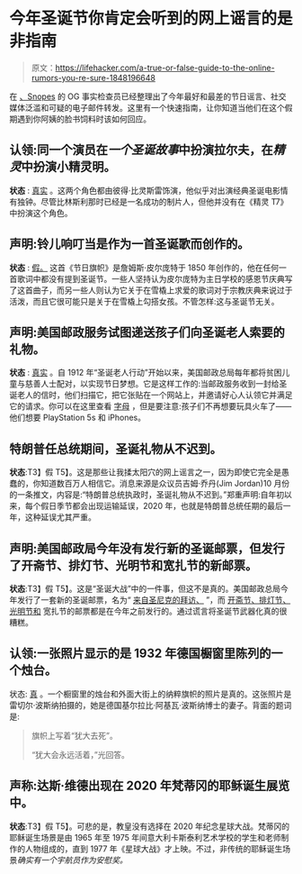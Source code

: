 # 今年圣诞节你肯定会听到的网上谣言的是非指南

> 原文：<https://lifehacker.com/a-true-or-false-guide-to-the-online-rumors-you-re-sure-1848196648>

在 [、Snopes](http://snopes.com) 的 OG 事实检查员已经整理出了今年最好和最差的节日谣言、社交媒体泛滥和可疑的电子邮件转发。这里有一个快速指南，让你知道当他们在这个假期遇到你阿姨的脸书饲料时该如何回应。



## **认领**:同一个演员在*一个圣诞故事*中扮演拉尔夫，在*精灵*中扮演小精灵明。

**状态** : [真实](https://www.snopes.com/fact-check/ralphie-christmas-story-elf/?collection-id=383373) 。这两个角色都由彼得·比灵斯雷饰演，他似乎对出演经典圣诞电影情有独钟。尽管比林斯利那时已经是一名成功的制片人，但他并没有在《精灵 T7》中扮演这个角色。

## **声明**:铃儿响叮当是作为一首圣诞歌而创作的。

**状态** : [假。](https://www.snopes.com/fact-check/jingle-bells-thanksgiving-carol/?collection-id=383373) 这首《节日旗帜》是詹姆斯·皮尔庞特于 1850 年创作的，他在任何一首歌词中都没有提到圣诞节。一些人坚持认为皮尔庞特为主日学校的感恩节庆典写了这首曲子，而另一些人则认为它关于在雪橇上求爱的歌词对于宗教庆典来说过于活泼，而且它很可能只是关于在雪橇上勾搭女孩。不管怎样:这与圣诞节无关。

## **声明**:美国邮政服务试图递送孩子们向圣诞老人索要的礼物。

**状态** : [真实](https://www.snopes.com/fact-check/us-postal-service-operation-santa/?collection-id=383373) 。自 1912 年“圣诞老人行动”开始以来，美国邮政总局每年都将贫困儿童与慈善人士配对，以实现节日梦想。它是这样工作的:当邮政服务收到一封给圣诞老人的信时，他们扫描它，把它张贴在一个网站上，并邀请好心人认领它并满足它的请求。你可以在这里查看 [字母](https://www.uspsoperationsanta.com/letters) ，但是要注意:孩子们不再想要玩具火车了——他们想要 PlayStation 5s 和 iPhones。

## 特朗普任总统期间，圣诞礼物从不迟到。

**状态**:T3】假 T5】。这是那些让我揉太阳穴的网上谣言之一，因为即使它完全是愚蠢的，你知道数百万人相信它。消息来源是众议员吉姆·乔丹(Jim Jordan)10 月份的一条推文，内容是:“特朗普总统执政时，圣诞礼物从不迟到。”郑重声明:自年初以来，每个假日季节都会出现运输延误，2020 年，也就是特朗普总统任期的最后一年，这种延误尤其严重。

## **声明**:美国邮政局今年没有发行新的圣诞邮票，但发行了开斋节、排灯节、光明节和宽扎节的新邮票。

**状态**:T3】假 T5】。这是“圣诞大战”中的一件事，但这不是真的。美国邮政总局今年发行了一套新的圣诞邮票，名为“ [来自圣尼克的拜访、](https://store.usps.com/store/product/buy-stamps/a-visit-from-st-nick-stamps-S_683404) ”，而 [开斋节、排灯节、光明节和](https://store.usps.com/store/results/stamps/holiday/_/N-9y93lvZ1mzlvsg) 宽扎节的邮票都是在今年之前发行的。通过谎言将圣诞节武器化真的很糟糕。

## 认领:一张照片显示的是 1932 年德国橱窗里陈列的一个烛台。

状态: [真](https://www.snopes.com/fact-check/nazi-flag-menorah-hanukkah/?collection-id=383373) 。一个橱窗里的烛台和外面大街上的纳粹旗帜的照片是真的。这张照片是雷切尔·波斯纳拍摄的，她是德国基尔拉比·阿基瓦·波斯纳博士的妻子。背面的题词是:

> 旗帜上写着“犹大去死”。
> 
> “犹大会永远活着，”光回答。

## 声称:达斯·维德出现在 2020 年梵蒂冈的耶稣诞生展览中。

**状态**:T3】假 T5】。可悲的是，教皇没有选择在 2020 年纪念星球大战。梵蒂冈的耶稣诞生场景是由 1965 年至 1975 年间意大利卡斯泰利艺术学校的学生和老师制作的人物组成的，直到 1977 年《星球大战》才上映。不过，非传统的耶稣诞生场景*确实有一个宇航员作为安慰奖。*